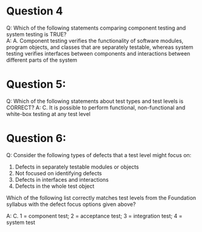 # Question 4
Q: Which of the following statements comparing component testing and system testing is TRUE?  
A: A. Component testing verifies the functionality of software modules, program objects, and classes that are separately testable, whereas system testing verifies interfaces between components and interactions between different parts of the system
# Question 5: 
Q: Which of the following statements about test types and test levels is CORRECT?
A: C. It is possible to perform functional, non-functional and white-box testing at any test level
# Question 6: 
Q: Consider the following types of defects that a test level might focus on:
1. Defects in separately testable modules or objects
2. Not focused on identifying defects
3. Defects in interfaces and interactions
4. Defects in the whole test object

Which of the following list correctly matches test levels from the Foundation syllabus with
the defect focus options given above?

A: C. 1 = component test; 2 = acceptance test; 3 = integration test; 4 = system test

